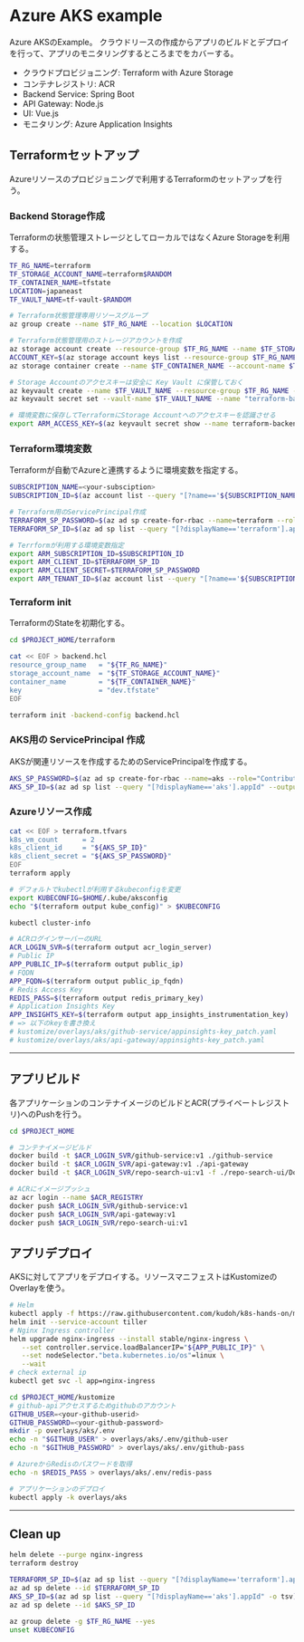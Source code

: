 # Azure AKS example

Azure AKSのExample。
クラウドリースの作成からアプリのビルドとデプロイを行って、アプリのモニタリングするところまでをカバーする。

- クラウドプロビジョニング: Terraform with Azure Storage
- コンテナレジストリ: ACR
- Backend Service: Spring Boot
- API Gateway: Node.js
- UI: Vue.js
- モニタリング: Azure Application Insights

## Terraformセットアップ

Azureリソースのプロビジョニングで利用するTerraformのセットアップを行う。

### Backend Storage作成

Terraformの状態管理ストレージとしてローカルではなくAzure Storageを利用する。

```bash
TF_RG_NAME=terraform
TF_STORAGE_ACCOUNT_NAME=terraform$RANDOM
TF_CONTAINER_NAME=tfstate
LOCATION=japaneast
TF_VAULT_NAME=tf-vault-$RANDOM

# Terraform状態管理専用リソースグループ
az group create --name $TF_RG_NAME --location $LOCATION

# Terraform状態管理用のストレージアカウントを作成
az storage account create --resource-group $TF_RG_NAME --name $TF_STORAGE_ACCOUNT_NAME --sku Standard_LRS --encryption-services blob
ACCOUNT_KEY=$(az storage account keys list --resource-group $TF_RG_NAME --account-name $TF_STORAGE_ACCOUNT_NAME --query [0].value -o tsv)
az storage container create --name $TF_CONTAINER_NAME --account-name $TF_STORAGE_ACCOUNT_NAME --account-key $ACCOUNT_KEY

# Storage Accountのアクセスキーは安全に Key Vault に保管しておく
az keyvault create --name $TF_VAULT_NAME --resource-group $TF_RG_NAME --location $LOCATION
az keyvault secret set --vault-name $TF_VAULT_NAME --name "terraform-backend-key" --value $ACCOUNT_KEY

# 環境変数に保存してTerraformにStorage Accountへのアクセスキーを認識させる
export ARM_ACCESS_KEY=$(az keyvault secret show --name terraform-backend-key --vault-name ${TF_VAULT_NAME} --query value -o tsv)
```

### Terraform環境変数

Terraformが自動でAzureと連携するように環境変数を指定する。

```bash
SUBSCRIPTION_NAME=<your-subsciption>
SUBSCRIPTION_ID=$(az account list --query "[?name=='${SUBSCRIPTION_NAME}'].id" -o tsv)

# Terraform用のServicePrincipal作成
TERRAFORM_SP_PASSWORD=$(az ad sp create-for-rbac --name=terraform --role="Contributor" --scopes="/subscriptions/${SUBSCRIPTION_ID}" --query "password" -o tsv)
TERRAFORM_SP_ID=$(az ad sp list --query "[?displayName=='terraform'].appId" --output tsv)

# Terrformが利用する環境変数指定
export ARM_SUBSCRIPTION_ID=$SUBSCRIPTION_ID
export ARM_CLIENT_ID=$TERRAFORM_SP_ID
export ARM_CLIENT_SECRET=$TERRAFORM_SP_PASSWORD
export ARM_TENANT_ID=$(az account list --query "[?name=='${SUBSCRIPTION_NAME}'].tenantId" -o tsv)
```

### Terraform init

TerraformのStateを初期化する。

```bash
cd $PROJECT_HOME/terraform

cat << EOF > backend.hcl
resource_group_name   = "${TF_RG_NAME}"
storage_account_name  = "${TF_STORAGE_ACCOUNT_NAME}"
container_name        = "${TF_CONTAINER_NAME}"
key                   = "dev.tfstate"
EOF

terraform init -backend-config backend.hcl
```

### AKS用の ServicePrincipal 作成

AKSが関連リソースを作成するためのServicePrincipalを作成する。

```bash
AKS_SP_PASSWORD=$(az ad sp create-for-rbac --name=aks --role="Contributor" --scopes="/subscriptions/${SUBSCRIPTION_ID}" --query "password" -o tsv)
AKS_SP_ID=$(az ad sp list --query "[?displayName=='aks'].appId" --output tsv)
```

### Azureリソース作成

```bash
cat << EOF > terraform.tfvars
k8s_vm_count      = 2
k8s_client_id     = "${AKS_SP_ID}"
k8s_client_secret = "${AKS_SP_PASSWORD}"
EOF
terraform apply

# デフォルトでkubectlが利用するkubeconfigを変更
export KUBECONFIG=$HOME/.kube/aksconfig
echo "$(terraform output kube_config)" > $KUBECONFIG

kubectl cluster-info

# ACRログインサーバーのURL
ACR_LOGIN_SVR=$(terraform output acr_login_server)
# Public IP
APP_PUBLIC_IP=$(terraform output public_ip)
# FQDN
APP_FQDN=$(terraform output public_ip_fqdn)
# Redis Access Key
REDIS_PASS=$(terraform output redis_primary_key)
# Application Insights Key
APP_INSIGHTS_KEY=$(terraform output app_insights_instrumentation_key)
# => 以下のkeyを書き換え
# kustomize/overlays/aks/github-service/appinsights-key_patch.yaml
# kustomize/overlays/aks/api-gateway/appinsights-key_patch.yaml
```

---

## アプリビルド

各アプリケーションのコンテナイメージのビルドとACR(プライベートレジストリ)へのPushを行う。

```bash
cd $PROJECT_HOME

# コンテナイメージビルド
docker build -t $ACR_LOGIN_SVR/github-service:v1 ./github-service
docker build -t $ACR_LOGIN_SVR/api-gateway:v1 ./api-gateway
docker build -t $ACR_LOGIN_SVR/repo-search-ui:v1 -f ./repo-search-ui/Dockerfile.multi-env --build-arg TARGET=prod ./repo-search-ui

# ACRにイメージプッシュ
az acr login --name $ACR_REGISTRY
docker push $ACR_LOGIN_SVR/github-service:v1
docker push $ACR_LOGIN_SVR/api-gateway:v1
docker push $ACR_LOGIN_SVR/repo-search-ui:v1
```

## アプリデプロイ

AKSに対してアプリをデプロイする。リソースマニフェストはKustomizeのOverlayを使う。

```bash
# Helm
kubectl apply -f https://raw.githubusercontent.com/kudoh/k8s-hands-on/master/helm/tiller-rbac.yaml
helm init --service-account tiller
# Nginx Ingress controller
helm upgrade nginx-ingress --install stable/nginx-ingress \
   --set controller.service.loadBalancerIP="${APP_PUBLIC_IP}" \
   --set nodeSelector."beta.kubernetes.io/os"=linux \
   --wait
# check external ip
kubectl get svc -l app=nginx-ingress

cd $PROJECT_HOME/kustomize
# github-apiアクセスするためgithubのアカウント
GITHUB_USER=<your-github-userid>
GITHUB_PASSWORD=<your-github-password>
mkdir -p overlays/aks/.env
echo -n "$GITHUB_USER" > overlays/aks/.env/github-user
echo -n "$GITHUB_PASSWORD" > overlays/aks/.env/github-pass

# AzureからRedisのパスワードを取得
echo -n $REDIS_PASS > overlays/aks/.env/redis-pass

# アプリケーションのデプロイ
kubectl apply -k overlays/aks
```

---

## Clean up

```bash
helm delete --purge nginx-ingress
terraform destroy

TERRAFORM_SP_ID=$(az ad sp list --query "[?displayName=='terraform'].appId" -o tsv)
az ad sp delete --id $TERRAFORM_SP_ID
AKS_SP_ID=$(az ad sp list --query "[?displayName=='aks'].appId" -o tsv)
az ad sp delete --id $AKS_SP_ID

az group delete -g $TF_RG_NAME --yes
unset KUBECONFIG
```
